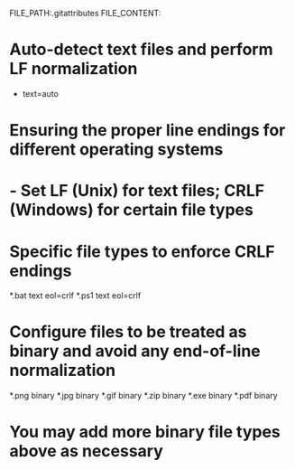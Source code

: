 FILE_PATH:.gitattributes
FILE_CONTENT:
# Auto-detect text files and perform LF normalization
* text=auto

# Ensuring the proper line endings for different operating systems
#  - Set LF (Unix) for text files; CRLF (Windows) for certain file types
# Specific file types to enforce CRLF endings
*.bat text eol=crlf
*.ps1 text eol=crlf

# Configure files to be treated as binary and avoid any end-of-line normalization
*.png binary
*.jpg binary
*.gif binary
*.zip binary
*.exe binary
*.pdf binary

# You may add more binary file types above as necessary

